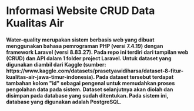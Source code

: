 <h1>
    <b>Informasi Website CRUD Data Kualitas Air</b>
</h1>
<h4>
    Water-quality merupakan sistem berbasis web yang dibuat menggunakan bahasa pemrograman PHP (versi 7.4.19) dengan framework Laravel (versi 8.83.27). Pada repo ini terdiri dari tampilan web (CRUD) dan API dalam 1 folder project Laravel. Untuk dataset yang digunakan diambil dari Kaggle (sumber: https://www.kaggle.com/datasets/prasetyawidiharsa/dataset-8-fitur-kualitas-air-jawa-timur-indonesia). Pada dataset tersebut terdapat tambahan kolom "id" sebagai pengenal untuk memudahkan proses pengolahan data pada sistem. Dataset selanjutnya akan diolah dan disimpan pada database yang sudah ditentukan. Pada sistem ini, database yang digunakan adalah PostgreSQL.
</h4>
